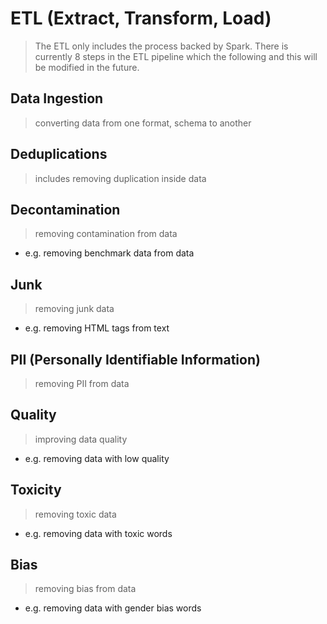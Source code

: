 # ETL (Extract, Transform, Load)
> The ETL only includes the process backed by Spark. There is currently 8 steps in the ETL pipeline which the following and this will be modified in the future.

## Data Ingestion
> converting data from one format, schema to another

## Deduplications
> includes removing duplication inside data

## Decontamination
> removing contamination from data
- e.g. removing benchmark data from data

## Junk
> removing junk data
- e.g. removing HTML tags from text

## PII (Personally Identifiable Information)
> removing PII from data

## Quality
> improving data quality
- e.g. removing data with low quality

## Toxicity
> removing toxic data
- e.g. removing data with toxic words

## Bias
> removing bias from data
- e.g. removing data with gender bias words
